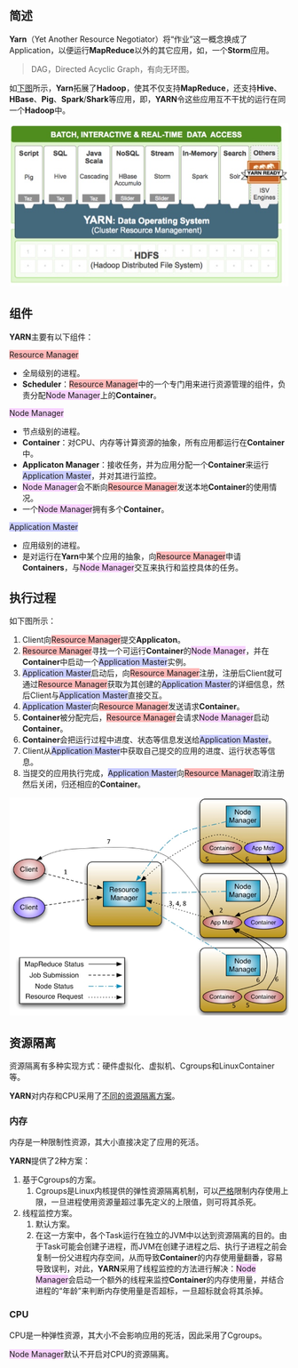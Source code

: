 ## 简述

**Yarn**（Yet Another Resource Negotiator）将“作业”这一概念换成了Application，以便运行**MapReduce**以外的其它应用，如，一个**Storm**应用。

> DAG，Directed Acyclic Graph，有向无环图。

如[下图](https://blog.csdn.net/suifeng3051/article/details/49486927)所示，**Yarn**拓展了**Hadoop**，使其不仅支持**MapReduce**，还支持**Hive**、**HBase**、**Pig**、**Spark**/**Shark**等应用，即，**YARN**令这些应用互不干扰的运行在同一个**Hadoop**中。

![](../images/9/yarn_function.png)



## 组件

**YARN**主要有以下组件：

<span style=background:#ffb8b8>Resource Manager</span>

- 全局级别的进程。
- **Scheduler**：<span style=background:#ffb8b8>Resource Manager</span>中的一个专门用来进行资源管理的组件，负责分配<span style=background:#f8d2ff>Node Manager</span>上的**Container**。

<span style=background:#f8d2ff>Node Manager</span>

- 节点级别的进程。
- **Container**：对CPU、内存等计算资源的抽象，所有应用都运行在**Container**中。
- **Applicaton Manager**：接收任务，并为应用分配一个**Container**来运行<span style=background:#c9ccff>Application Master</span>，并对其进行监控。
- <span style=background:#f8d2ff>Node Manager</span>会不断向<span style=background:#ffb8b8>Resource Manager</span>发送本地**Container**的使用情况。
- 一个<span style=background:#f8d2ff>Node Manager</span>拥有多个**Container**。

<span style=background:#c9ccff>Application Master</span>

- 应用级别的进程。
- 是对运行在**Yarn**中某个应用的抽象，向<span style=background:#ffb8b8>Resource Manager</span>申请**Containers**，与<span style=background:#f8d2ff>Node Manager</span>交互来执行和监控具体的任务。



## 执行过程

如下图所示：

1. Client向<span style=background:#ffb8b8>Resource Manager</span>提交**Applicaton**。
2. <span style=background:#ffb8b8>Resource Manager</span>寻找一个可运行**Container**的<span style=background:#f8d2ff>Node Manager</span>，并在**Container**中启动一个<span style=background:#c9ccff>Application Master</span>实例。
3. <span style=background:#c9ccff>Application Master</span>启动后，向<span style=background:#ffb8b8>Resource Manager</span>注册，注册后Client就可通过<span style=background:#ffb8b8>Resource Manager</span>获取为其创建的<span style=background:#c9ccff>Application Master</span>的详细信息，然后Client与<span style=background:#c9ccff>Application Master</span>直接交互。
4. <span style=background:#c9ccff>Application Master</span>向<span style=background:#ffb8b8>Resource Manager</span>发送请求**Container**。
5. **Container**被分配完后，<span style=background:#ffb8b8>Resource Manager</span>会请求<span style=background:#f8d2ff>Node Manager</span>启动**Container**。
6. **Container**会把运行过程中进度、状态等信息发送给<span style=background:#c9ccff>Application Master</span>。
7. Client从<span style=background:#c9ccff>Application Master</span>中获取自己提交的应用的进度、运行状态等信息。
8. 当提交的应用执行完成，<span style=background:#c9ccff>Application Master</span>向<span style=background:#ffb8b8>Resource Manager</span>取消注册然后关闭，归还相应的**Container**。

![](../images/9/yarn_node.png)

## 资源隔离

资源隔离有多种实现方式：硬件虚拟化、虚拟机、Cgroups和LinuxContainer等。

**YARN**对内存和CPU采用了[不同的资源隔离方案](https://www.jianshu.com/p/01ff4f60afce)。

### 内存

内存是一种限制性资源，其大小直接决定了应用的死活。

**YARN**提供了2种方案：

1. 基于Cgroups的方案。
   1. Cgroups是Linux内核提供的弹性资源隔离机制，可以<u>严格</u>限制内存使用上限，一旦进程使用资源量超过事先定义的上限值，则可将其杀死。
2. 线程监控方案。
   1. 默认方案。
   2. 在这一方案中，各个Task运行在独立的JVM中以达到资源隔离的目的。由于Task可能会创建子进程，而JVM在创建子进程之后、执行子进程之前会复制一份父进程内存空间，从而导致**Container**的内存使用量翻番，容易导致误判，对此，**YARN**采用了线程监控的方法进行解决：<span style=background:#f8d2ff>Node Manager</span>会启动一个额外的线程来监控**Container**的内存使用量，并结合进程的“年龄”来判断内存使用量是否超标，一旦超标就会将其杀掉。

### CPU

CPU是一种弹性资源，其大小不会影响应用的死活，因此采用了Cgroups。

<span style=background:#f8d2ff>Node Manager</span>默认不开启对CPU的资源隔离。

